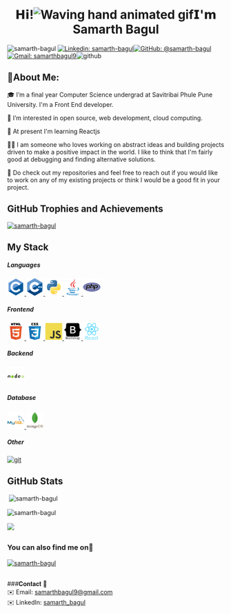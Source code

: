 
<h1 align="center"><a herf="https://www.linkedin.com/in/samarth_bagul/"> 𝗛𝗶!<img src="https://user-images.githubusercontent.com/79035081/208421932-fddfb58d-03e8-40ee-90f0-e6daa850186f.gif" 
         alt="Waving hand animated gif"
         height="45"
         width="45" />𝗜'𝗺 Samarth Bagul</h1>


<p align="centre"> <img src="https://komarev.com/ghpvc/?username=samarth-bagul&label=Profile%20views&color=FF00FF&style=flat" alt="samarth-bagul" /> <a href="https://www.linkedin.com/in/samarth-bagul/"><img src="https://img.shields.io/badge/Samarth%20Bagul-blue?style=flat-square&amp;logo=Linkedin&amp;logoColor=white&amp;link=https://www.linkedin.com/in/samarth-bagul/" alt="Linkedin: samarth-bagul"></a><a href="https://github.com/samarth-bagul"><img src="https://img.shields.io/github/followers/samarth-bagul?label=follow&amp;style=social" alt="GitHub: @samarth-bagul"></a><a href="mailto:samarthbagul9@gmail.com"><img src="https://img.shields.io/badge/Gmail-samarthbagul9-red" alt="Gmail: samarthbagul9"></a><img src="https://user-images.githubusercontent.com/3369400/133268513-5bfe2f93-4402-42c9-a403-81c9e86934b6.jpeg" alt="github" class="center"> 




  ## 💫About Me:
🎓 I’m a final year Computer Science undergrad at Savitribai Phule Pune University. I'm a Front End developer.

📘 I’m interested in open source, web development, cloud computing.

🌱 At present I'm learning Reactjs

👨‍💻 I am someone who loves working on abstract ideas and building projects driven to make a positive impact in the world. I like to think that I'm fairly good at debugging and finding alternative solutions.

🤝 Do check out my repositories and feel free to reach out if you would like to work on any of my existing projects or think I would be a good fit in your project.
  

## GitHub Trophies and Achievements

<p align="centre"> <a href="https://github.com/ryo-ma/github-profile-trophy"><img src="https://github-profile-trophy.vercel.app/?username=samarth-bagul" alt="samarth-bagul" /></a>


 </p>

## My Stack

<h5 align="left">Languages</h5>


  <a href="https://www.cprogramming.com/" target="_blank" rel="noreferrer"> <img src="https://raw.githubusercontent.com/devicons/devicon/master/icons/c/c-original.svg" alt="c" width="40" height="40"/> </a> <a href="https://www.w3schools.com/cpp/" target="_blank" rel="noreferrer"> <img src="https://raw.githubusercontent.com/devicons/devicon/master/icons/cplusplus/cplusplus-original.svg" alt="cplusplus" width="40" height="40"/> </a> <a href="https://www.python.org" target="_blank" rel="noreferrer"> <img src="https://raw.githubusercontent.com/devicons/devicon/master/icons/python/python-original.svg" alt="python" width="40" height="40"/> </a> <a href="https://www.java.com" target="_blank" rel="noreferrer"> <img src="https://raw.githubusercontent.com/devicons/devicon/master/icons/java/java-original.svg" alt="java" width="40" height="40"/> </a> <a href="https://www.php.net" target="_blank" rel="noreferrer"> <img src="https://raw.githubusercontent.com/devicons/devicon/master/icons/php/php-original.svg" alt="php" width="40" height="40"/> </a> 



<h5 align="left">Frontend</h5>


<a href="https://www.w3.org/html/" target="_blank" rel="noreferrer"> <img src="https://raw.githubusercontent.com/devicons/devicon/master/icons/html5/html5-original-wordmark.svg" alt="html5" width="40" height="40"/> </a> <a href="https://www.w3schools.com/css/" target="_blank" rel="noreferrer"> <img src="https://raw.githubusercontent.com/devicons/devicon/master/icons/css3/css3-original-wordmark.svg" alt="css3" width="40" height="40"/> </a> <a href="https://developer.mozilla.org/en-US/docs/Web/JavaScript" target="_blank" rel="noreferrer"> <img src="https://raw.githubusercontent.com/devicons/devicon/master/icons/javascript/javascript-original.svg" alt="javascript" width="40" height="40"/> </a> <a href="https://getbootstrap.com" target="_blank" rel="noreferrer"> <img src="https://raw.githubusercontent.com/devicons/devicon/master/icons/bootstrap/bootstrap-plain-wordmark.svg" alt="bootstrap" width="40" height="40"/> </a> <a href="https://reactjs.org/" target="_blank" rel="noreferrer"> <img src="https://raw.githubusercontent.com/devicons/devicon/master/icons/react/react-original-wordmark.svg" alt="react" width="40" height="40"/> </a> 



<h5 align="left">Backend</h5>


 <a href="https://nodejs.org" target="_blank" rel="noreferrer"> <img src="https://raw.githubusercontent.com/devicons/devicon/master/icons/nodejs/nodejs-original-wordmark.svg" alt="nodejs" width="40" height="40"/> </a> 


<h5 align="left">Database</h5>


 <a href="https://www.mysql.com/" target="_blank" rel="noreferrer"> <img src="https://raw.githubusercontent.com/devicons/devicon/master/icons/mysql/mysql-original-wordmark.svg" alt="mysql" width="40" height="40"/> </a> <a href="https://www.mongodb.com/" target="_blank" rel="noreferrer"> <img src="https://raw.githubusercontent.com/devicons/devicon/master/icons/mongodb/mongodb-original-wordmark.svg" alt="mongodb" width="40" height="40"/> </a> 



<h5 align="left">Other</h5>
 
 <a href="https://git-scm.com/" target="_blank" rel="noreferrer"> <img src="https://www.vectorlogo.zone/logos/git-scm/git-scm-icon.svg" alt="git" width="40" height="40"/> </a>



 </p>
 
 ## GitHub Stats

<p>&nbsp;<img align="center" src="https://github-readme-stats.vercel.app/api?username=samarth-bagul&show_icons=true&locale=en" alt="samarth-bagul" /></p>

<p><img align="center" src="https://github-readme-streak-stats.herokuapp.com/?user=samarth-bagul&" alt="samarth-bagul" /></p>

<p><img align="center" src="https://github-readme-stats.vercel.app/api/top-langs/?username=samarth-bagul&" /></p>


## <h3 align="left">You can also find me on🚀</h3>
<p align="left">
<a href="https://linkedin.com/in/samarth-bagul" target="blank"><img align="center" src="https://raw.githubusercontent.com/rahuldkjain/github-profile-readme-generator/master/src/images/icons/Social/linked-in-alt.svg" alt="samarth-bagul" height="30" width="40" /></a>



</p>

<br>
###𝐂𝐨𝐧𝐭𝐚𝐜𝐭 🚩<br>
✉️ Email: <a href="mailto:samarthbagul9@gmail.com">samarthbagul9@gmail.com</a>
<br>
✉️ LinkedIn: <a href="https://www.linkedin.com/in/samarth-bagul/">samarth_bagul</a>





